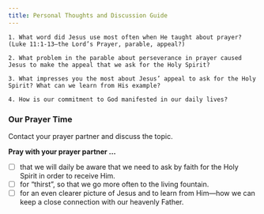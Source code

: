 ```yaml
---
title: Personal Thoughts and Discussion Guide
---
```


`1. What word did Jesus use most often when He taught about prayer? (Luke 11:1-13—the Lord’s Prayer, parable, appeal?)`

`2. What problem in the parable about perseverance in prayer caused Jesus to make the appeal that we ask for the Holy Spirit?`

`3. What impresses you the most about Jesus’ appeal to ask for the Holy Spirit? What can we learn from His example?`

`4. How is our commitment to God manifested in our daily lives?`

### Our Prayer Time

Contact your prayer partner and discuss the topic.

**Pray with your prayer partner ...**

- [ ] that we will daily be aware that we need to ask by faith for the Holy Spirit in order to receive Him.
- [ ] for “thirst”, so that we go more often to the living fountain.
- [ ] for an even clearer picture of Jesus and to learn from Him—how we can keep a close connection with our heavenly Father.